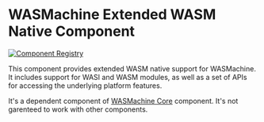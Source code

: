 # WASMachine Extended WASM Native Component

[![Component Registry](https://components.espressif.com/components/espressif/wasmachine_ext_wasm_native//badge.svg)](https://components.espressif.com/components/espressif/wasmachine_ext_wasm_native/)

This component provides extended WASM native support for WASMachine. It includes support for WASI and WASM modules, as well as a set of APIs for accessing the underlying platform features.

It's a dependent component of [WASMachine Core](https://components.espressif.com/components/espressif/wasmachine_core) component. It's not garenteed to work with other components.
